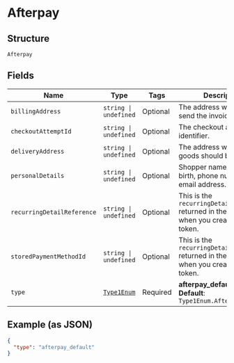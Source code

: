 
# Afterpay

## Structure

`Afterpay`

## Fields

| Name | Type | Tags | Description |
|  --- | --- | --- | --- |
| `billingAddress` | `string \| undefined` | Optional | The address where to send the invoice. |
| `checkoutAttemptId` | `string \| undefined` | Optional | The checkout attempt identifier. |
| `deliveryAddress` | `string \| undefined` | Optional | The address where the goods should be delivered. |
| `personalDetails` | `string \| undefined` | Optional | Shopper name, date of birth, phone number, and email address. |
| `recurringDetailReference` | `string \| undefined` | Optional | This is the `recurringDetailReference` returned in the response when you created the token. |
| `storedPaymentMethodId` | `string \| undefined` | Optional | This is the `recurringDetailReference` returned in the response when you created the token. |
| `type` | [`Type1Enum`](../../doc/models/type-1-enum.md) | Required | **afterpay_default**<br>**Default**: `Type1Enum.AfterpayDefault` |

## Example (as JSON)

```json
{
  "type": "afterpay_default"
}
```

